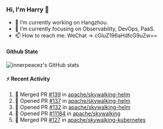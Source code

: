 ### Hi, I'm Harry 👋

<!--
**innerpeacez/innerpeacez** is a ✨ _special_ ✨ repository because its `README.md` (this file) appears on your GitHub profile.

Here are some ideas to get you started:

- 🔭 I’m currently working on ...
- 🌱 I’m currently learning ...
- 👯 I’m looking to collaborate on ...
- 🤔 I’m looking for help with ...
- 💬 Ask me about ...
- 📫 How to reach me: ...
- 😄 Pronouns: ...
- ⚡ Fun fact: ...
-->

- 🔭 I’m currently working on Hangzhou.
- 🌱 I’m currently focusing on Observability, DevOps, PaaS.
- 📫 How to reach me: WeChat -> cGluZ196aHdfcG9uZw==

#### Github State

![innerpeacez's GitHub stats](https://github-readme-stats.vercel.app/api?username=innerpeacez&theme=buefy&show_icons=true)

#### :zap: Recent Activity

<!--START_SECTION:activity-->
1. 🎉 Merged PR [#139](https://github.com/apache/skywalking-helm/pull/139) in [apache/skywalking-helm](https://github.com/apache/skywalking-helm)
2. 💪 Opened PR [#137](https://github.com/apache/skywalking-helm/pull/137) in [apache/skywalking-helm](https://github.com/apache/skywalking-helm)
3. 💪 Opened PR [#132](https://github.com/apache/skywalking-helm/pull/132) in [apache/skywalking-helm](https://github.com/apache/skywalking-helm)
4. 💪 Opened PR [#11184](https://github.com/apache/skywalking/pull/11184) in [apache/skywalking](https://github.com/apache/skywalking)
5. 🎉 Merged PR [#127](https://github.com/apache/skywalking-kubernetes/pull/127) in [apache/skywalking-kubernetes](https://github.com/apache/skywalking-kubernetes)
<!--END_SECTION:activity-->
